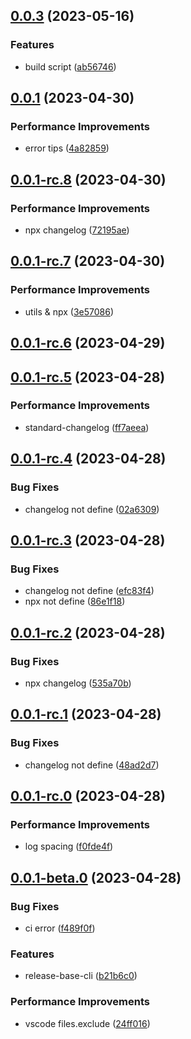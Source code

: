 ## [0.0.3](https://github.com/wc19950724/release-base-cli/compare/v0.0.1...v0.0.3) (2023-05-16)


### Features

*  build script ([ab56746](https://github.com/wc19950724/release-base-cli/commit/ab56746fc0ae18f58942d3b49e948268d9ef5d8e))



## [0.0.1](https://github.com/wc19950724/release-base-cli/compare/v0.0.1-rc.8...v0.0.1) (2023-04-30)


### Performance Improvements

*  error tips ([4a82859](https://github.com/wc19950724/release-base-cli/commit/4a8285950cc983e48c57aceb77077e8c625f42ef))



## [0.0.1-rc.8](https://github.com/wc19950724/release-base-cli/compare/v0.0.1-rc.7...v0.0.1-rc.8) (2023-04-30)


### Performance Improvements

*  npx changelog ([72195ae](https://github.com/wc19950724/release-base-cli/commit/72195ae15802e046228b306c344cc77e3a9cfd0d))



## [0.0.1-rc.7](https://github.com/wc19950724/release-base-cli/compare/v0.0.1-rc.6...v0.0.1-rc.7) (2023-04-30)


### Performance Improvements

*  utils & npx ([3e57086](https://github.com/wc19950724/release-base-cli/commit/3e57086aa8bf38ebb535e5eee937a128b9ba8d9a))



## [0.0.1-rc.6](https://github.com/wc19950724/release-base-cli/compare/v0.0.1-rc.5...v0.0.1-rc.6) (2023-04-29)



## [0.0.1-rc.5](https://github.com/wc19950724/release-base-cli/compare/v0.0.1-rc.4...v0.0.1-rc.5) (2023-04-28)


### Performance Improvements

*  standard-changelog ([ff7aeea](https://github.com/wc19950724/release-base-cli/commit/ff7aeeaff98aadc5613b9dc556a8ca3996ac610c))



## [0.0.1-rc.4](https://github.com/wc19950724/release-base-cli/compare/v0.0.1-rc.3...v0.0.1-rc.4) (2023-04-28)


### Bug Fixes

*  changelog not define ([02a6309](https://github.com/wc19950724/release-base-cli/commit/02a6309d0859d617d4d0362695fbe4e5e6ed2ac5))



## [0.0.1-rc.3](https://github.com/wc19950724/release-base-cli/compare/v0.0.1-rc.2...v0.0.1-rc.3) (2023-04-28)


### Bug Fixes

*  changelog not define ([efc83f4](https://github.com/wc19950724/release-base-cli/commit/efc83f4b23c44d66178f5635650db6334c4bc5c9))
*  npx not define ([86e1f18](https://github.com/wc19950724/release-base-cli/commit/86e1f180a2f32b9af5ab20b21816a14e95209435))



## [0.0.1-rc.2](https://github.com/wc19950724/release-base-cli/compare/v0.0.1-rc.1...v0.0.1-rc.2) (2023-04-28)


### Bug Fixes

*  npx changelog ([535a70b](https://github.com/wc19950724/release-base-cli/commit/535a70bbd565f575e5641179ce31ec3952f1a195))



## [0.0.1-rc.1](https://github.com/wc19950724/release-base-cli/compare/v0.0.1-rc.0...v0.0.1-rc.1) (2023-04-28)


### Bug Fixes

*  changelog not define ([48ad2d7](https://github.com/wc19950724/release-base-cli/commit/48ad2d7d48c3048d6af194873a66f7ea0da66462))



## [0.0.1-rc.0](https://github.com/wc19950724/release-base-cli/compare/v0.0.1-beta.0...v0.0.1-rc.0) (2023-04-28)


### Performance Improvements

*  log spacing ([f0fde4f](https://github.com/wc19950724/release-base-cli/commit/f0fde4fe8fc9d2f25afdb7ad5a10e7e08e7c1b26))



## [0.0.1-beta.0](https://github.com/wc19950724/release-base-cli/compare/b21b6c01151ec9c2320787f789cefaff5a7e4dce...v0.0.1-beta.0) (2023-04-28)


### Bug Fixes

*  ci error ([f489f0f](https://github.com/wc19950724/release-base-cli/commit/f489f0f44b266b0fb22530d73368e968fd668391))


### Features

*  release-base-cli ([b21b6c0](https://github.com/wc19950724/release-base-cli/commit/b21b6c01151ec9c2320787f789cefaff5a7e4dce))


### Performance Improvements

*  vscode files.exclude ([24ff016](https://github.com/wc19950724/release-base-cli/commit/24ff0163e5a1b7b4247b28035ee5bb2cc22160f5))




